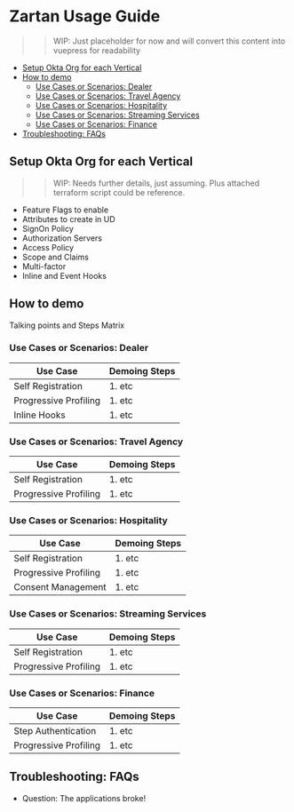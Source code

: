 # Zartan Usage Guide <!-- omit in toc -->

>> WIP: Just placeholder for now and will convert this content into vuepress for readability

- [Setup Okta Org for each Vertical](#setup-okta-org-for-each-vertical)
- [How to demo](#how-to-demo)
  - [Use Cases or Scenarios: Dealer](#use-cases-or-scenarios-dealer)
  - [Use Cases or Scenarios: Travel Agency](#use-cases-or-scenarios-travel-agency)
  - [Use Cases or Scenarios: Hospitality](#use-cases-or-scenarios-hospitality)
  - [Use Cases or Scenarios: Streaming Services](#use-cases-or-scenarios-streaming-services)
  - [Use Cases or Scenarios: Finance](#use-cases-or-scenarios-finance)
- [Troubleshooting: FAQs](#troubleshooting-faqs)

## Setup Okta Org for each Vertical

>> WIP: Needs further details, just assuming. Plus attached terraform script could be reference.

* Feature Flags to enable
* Attributes to create in UD
* SignOn Policy
* Authorization Servers
* Access Policy
* Scope and Claims
* Multi-factor
* Inline and Event Hooks

## How to demo

Talking points and Steps Matrix

### Use Cases or Scenarios: Dealer

| Use Case | Demoing Steps |
| ---      | ---           |
| Self Registration | 1. etc |
| Progressive Profiling | 1. etc |
| Inline Hooks | 1. etc |

### Use Cases or Scenarios: Travel Agency

| Use Case | Demoing Steps |
| ---      | ---           |
| Self Registration | 1. etc |
| Progressive Profiling | 1. etc |

### Use Cases or Scenarios: Hospitality

| Use Case | Demoing Steps |
| ---      | ---           |
| Self Registration | 1. etc |
| Progressive Profiling | 1. etc |
| Consent Management | 1. etc |

### Use Cases or Scenarios: Streaming Services

| Use Case | Demoing Steps |
| ---      | ---           |
| Self Registration | 1. etc |
| Progressive Profiling | 1. etc |

### Use Cases or Scenarios: Finance

| Use Case | Demoing Steps |
| ---      | ---           |
| Step Authentication | 1. etc |
| Progressive Profiling | 1. etc |

## Troubleshooting: FAQs

* Question: The applications broke!
